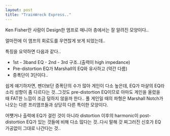 ```yaml
---
layout: post
title: "TrainWreck Express.."
---
```



Ken Fisher란 사람이 Design한 앰프로 매니아 층에서는 잘 알려진 모양이다..

얼마전에 이 앰프의 회로도를 우연찮게 보게 되었는데..

특징을 요약하면 다음과 같다..

- 1st - 3band EQ - 2nd - 3rd 구조..(출력이 high impedance)
- Pre-distortion EQ가 Marshall의 EQ와 유사하고 (약간 다름)
- 증폭단이 3단이다..

쉽게 얘기하자면, 펜더보단 증폭단의 수가 많아 게인이 다소 높은데,
EQ가 마샬의 EQ라 소리 성향이 좀 다르다는 것..그것도 pre-distortion EQ이므로 아마도 게인을 올렸을 때 FAT한 느낌이 조금 덜하지 않을까 한다..
풀 게인일 때의 파형은 Marshall Notch가 나오는 다른 프리앰프들과 상당히 다른 특이한 모양이다. 

어쩃거나 출력에 EQ가 걸린 것이 아니라 distortion 이후의 harmonic이 post-distortion EQ가 있는 것들에 비해 다소 많다는 것..다시 말해 갓 찌그러진 신호가 EQ 가공없이 그대로 나간다는 것..




